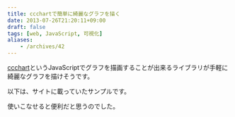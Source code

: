 ```yaml
---
title: ccchartで簡単に綺麗なグラフを描く
date: 2013-07-26T21:20:11+09:00
draft: false
tags: [web, JavaScript, 可視化]
aliases:
    - /archives/42
---
```


[ccchart](http://ccchart.com/index.htm)というJavaScriptでグラフを描画することが出来るライブラリが手軽に綺麗なグラフを描けそうです。

以下は、サイトに載っていたサンプルです。

<script src="http://blog.gepuro.net/javascript/ccchart.js" charset="utf-8"></script>
<canvas id="ccchart_sample"></canvas>
<script>
var chartdata68 = {

  "config": {
    "title": "Option markerWidth for useMarker: css-ring",
    "subTitle": "css-ringのリング直径。デフォルト10",
    "type": "line",
    "useMarker": "css-ring",
    "lineWidth": 1,
    "borderWidth": 4,
    "markerWidth": 15
  },

  "data": [
    ["年度",2007,2008,2009,2010,2011,2012,2013],
    ["紅茶",435,332,524,688,774,825,999],
    ["コーヒー",600,335,584,333,457,788,900],
    ["ジュース",60,435,456,352,567,678,1260],
    ["ウーロン",200,123,312,200,402,300,512]
  ]
};

ccchart.init("ccchart_sample", chartdata68);

</script>

使いこなせると便利だと思うのでした。


